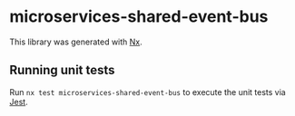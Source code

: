 # microservices-shared-event-bus

This library was generated with [Nx](https://nx.dev).

## Running unit tests

Run `nx test microservices-shared-event-bus` to execute the unit tests via [Jest](https://jestjs.io).
